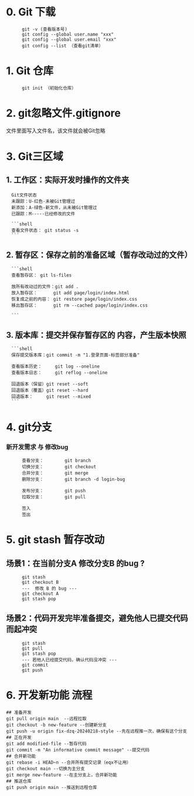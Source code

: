 # 0. Git 下载
```shell
      git -v (查看版本号)
      git config --global user.name "xxx"
      git config --global user.email "xxx"
      git config --list （查看git清单）
```


# 1. Git 仓库
```shell
      git init （初始化仓库）
```
# 2. git忽略文件.gitignore
文件里面写入文件名，该文件就会被Git忽略


# 3. Git三区域
## 1. 工作区：实际开发时操作的文件夹
      Git文件状态
      未跟踪：U-红色-未被Git管理过
      新添加：A-绿色-新文件，从未被Git管理过
      已跟踪：M-----已经修改的文件

      ```shell
      查看文件状态： git status -s
      ```
## 2. 暂存区：保存之前的准备区域（暂存改动过的文件）
      ```shell
      查看暂存区： git ls-files

      放所有改动过的文件：git add .
      放入暂存区：      git add page/login/index.html
      恢复成之前的内容： git restore page/login/index.css
      移出暂存区：      git rm --cached page/login/index.css

      ```
## 3. 版本库：提交并保存暂存区的 内容，产生版本快照
      ```shell
      保存提交版本库：git commit -m "1.登录页面-标签部分准备"

      查看版本历史：     git log --oneline
      查看版本日志：     git reflog --oneline

      回退版本（保留）git reset --soft
      回退版本（覆盖）git reset --hard
      回退版本：     git reset --mixed
      ```


# 4. git分支
### 新开发需求 与 修改bug
```shell
      查看分支：        git branch
      切换分支：        git checkout
      合并分支：        git merge 
      删除分支：        git branch -d login-bug

      发布分支：        git push
      拉取分支：        git pull

      签入
      签出
```

# 5. git stash 暂存改动
## 场景1：在当前分支A 修改分支B 的bug ?
```shell
      git stash
      git checkout B
      ---  修改 B 的 bug --- 
      git checkout A
      git stash pop
```
## 场景2：代码开发完毕准备提交，避免他人已提交代码而起冲突
```shell
      git stash
      git pull
      git stash pop
      --- 若他人已经提交代码，确认代码没冲突 ---
      git commit
      git push
```

# 6. 开发新功能 流程
```shell
## 准备开发
git pull origin main  --远程拉取
git checkout -b new-feature --创建新分支
git push -u origin fix-dzq-20240218-style --先在远程推一次，确保有这个分支
## 正在开发
git add modified-file --暂存代码
git commit -m "An informative commit message" --提交代码
## 合并新功能
git rebase -i HEAD~n --合并所有提交记录（eqx不让用）
git checkout main --切换为主分支
git merge new-feature --在主分支上，合并新功能
## 推送仓库
git push origin main --推送到远程仓库

```

